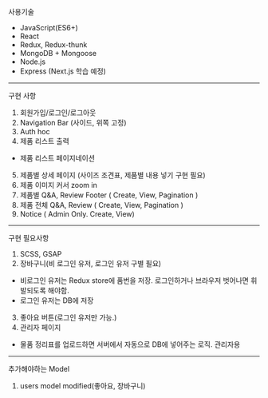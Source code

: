 사용기술

* JavaScript(ES6+)
* React
* Redux, Redux-thunk
* MongoDB + Mongoose
* Node.js
* Express (Next.js 학습 예정)
---
구현 사항
1. 회원가입/로그인/로그아웃
2. Navigation Bar (사이드, 위쪽 고정)
3. Auth hoc
4. 제품 리스트 출력
 * 제품 리스트 페이지네이션
5. 제품별 상세 페이지 (사이즈 조견표, 제품별 내용 넣기 구현 필요)
6. 제품 이미지 커서 zoom in
7. 제품별 Q&A, Review Footer ( Create, View, Pagination )
8. 제품 전체 Q&A, Review ( Create, View, Pagination )
9. Notice ( Admin Only. Create, View)
---
구현 필요사항
1. SCSS, GSAP
2. 장바구니(비 로그인 유저, 로그인 유저 구별 필요)
 * 비로그인 유저는 Redux store에 품번을 저장. 로그인하거나 브라우저 벗어나면 휘발되도록 해야함.
 * 로그인 유저는 DB에 저장
3. 좋아요 버튼(로그인 유저만 가능.)
4. 관리자 페이지
 * 물품 정리표를 업로드하면 서버에서 자동으로 DB에 넣어주는 로직. 관리자용
---
추가해야하는 Model
1. users model modified(좋아요, 장바구니)

